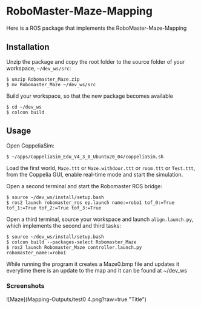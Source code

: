 # RoboMaster-Maze-Mapping

Here is a ROS package that implements the RoboMaster-Maze-Mapping

## Installation

Unzip the package and copy the root folder to the source folder of your workspace, `~/dev_ws/src`:

```shell
$ unzip Robomaster_Maze.zip
$ mv Robomaster_Maze ~/dev_ws/src
```

Build your workspace, so that the new package becomes available

```shell
$ cd ~/dev_ws
$ colcon build
```

## Usage

Open CoppeliaSim:

```shell
$ ~/apps/CoppeliaSim_Edu_V4_3_0_Ubuntu20_04/coppeliaSim.sh
```

Load the first world, `Maze.ttt` or `Maze.withdoor.ttt` or `room.ttt` or `Test.ttt`, from the Coppelia GUI, enable real-time mode and start the simulation.

Open a second terminal and start the Robomaster ROS bridge:

```shell
$ source ~/dev_ws/install/setup.bash
$ ros2 launch robomaster_ros ep.launch name:=robo1 tof_0:=True tof_1:=True tof_2:=True tof_3:=True
```

Open a third terminal, source your workspace and launch `align.launch.py`, which implements the second and third tasks: 

```shell
$ source ~/dev_ws/install/setup.bash
$ colcon build --packages-select Robomaster_Maze
$ ros2 launch Robomaster_Maze controller.launch.py robomaster_name:=robo1
```

While running the program it creates a Maze0.bmp file and updates it everytime there is an update to the map and it can be found at ~/dev_ws



### Screenshots

![Maze](Mapping-Outputs/test0 4.png?raw=true "Title")


